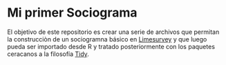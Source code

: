 # Mi primer Sociograma
El objetivo de este repositorio es crear una serie de archivos que permitan la construcciòn 
de un sociogramna básico en [Limesurvey](www.limesurvey.org) y que luego pueda ser
importado desde R y tratado posteriormente con los paquetes ceracanos a la filosofía [Tidy](www.tidyverse.org).
